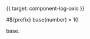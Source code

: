 {{ target: component-log-axis }}

<!-- ICartesianLogAxisSpec -->

#${prefix} base(number) = 10

base.